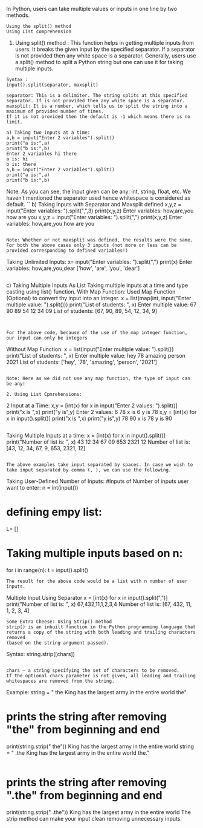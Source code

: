 In Python, users can take multiple values or inputs in one line by two methods.
```
Using the split() method
Using List comprehension
```

1. Using split() method :
This function helps in getting multiple inputs from users. It breaks the given input by the specified separator. If a separator is not provided then any white 
space is a separator. Generally, users use a split() method to split a Python string but one can use it for taking multiple inputs.
```
Syntax :
input().split(separator, maxsplit)

separator: This is a delimiter. The string splits at this specified separator. If is not provided then any white space is a separator.
maxsplit: It is a number, which tells us to split the string into a maximum of provided number of times.
If it is not provided then the default is -1 which means there is no limit.
```
```
a) Taking two inputs at a time:
a,b = input("Enter 2 variables").split()
print("a is:",a)
print("b is:",b)
Enter 2 variables hi there
a is: hi
b is: there
a,b = input("Enter 2 variables").split()
print("a is:",a)
print("b is:",b)
```

Note: As you can see, the input given can be any: int, string, float, etc. We haven’t mentioned the separator used hence whitespace is considered as default.
``
b) Taking Inputs with Separator and Maxsplit defined
x,y,z = input("Enter variables: ").split(",",3)
print(x,y,z)
Enter variables: how,are,you
how are you
x,y,z = input("Enter variables: ").split(",")
print(x,y,z)
Enter variables: how,are,you
how are you
```

Note: Whether or not maxsplit was defined, the results were the same. For both the above cases only 3 inputs (not more or less can be provided corresponding to defined variables!)
```
Taking Unlimited Inputs:
x= input("Enter variables: ").split(",")
print(x)
Enter variables: how,are,you,dear
['how', 'are', 'you', 'dear']
```
```
c) Taking Multiple Inputs As List
Taking multiple inputs at a time and type casting using list() function.
With Map Function:
Used Map Function (Optional) to convert thy input into an integer.
x = list(map(int, input("Enter multiple value: ").split()))
print("List of students: ", x)
Enter multiple value: 67 90 89 54 12 34 09
List of students:  [67, 90, 89, 54, 12, 34, 9]
```


For the above code, because of the use of the map integer function, our input can only be integers
```
Without Map Function:
x = list(input("Enter multiple value: ").split())
print("List of students: ", x)
Enter multiple value: hey 78 amazing person 2021
List of students:  ['hey', '78', 'amazing', 'person', '2021']
```

Note: Here as we did not use any map function, the type of input can be any!

2. Using List Cpmrehensions:
```
2 Input at a Time:
x,y = [int(x) for x in input("Enter 2 values: ").split()]
print("x is ",x)
print("y is",y)
Enter 2 values: 6 78
x is  6
y is 78
x,y = [int(x) for x in input().split()]
print("x is ",x)
print("y is",y)
78 90
x is  78
y is 90
```
```
Taking Multiple Inputs at a time:
x = [int(x) for x in input().split()]
print("Number of list is: ", x)
43 12 34 67 09 653 2321 12
Number of list is:  [43, 12, 34, 67, 9, 653, 2321, 12]

```

The above examples take input separated by spaces. In case we wish to take input separated by comma (, ), we can use the following.
```
Taking User-Defined Number of Inputs:
#Inputs of Number of inputs user want to enter:
n = int(input())
# defining empy list:
L= []
# Taking multiple inputs based on n:
for i in range(n):
t = input().split()

```
The result for the above code would be a list with n number of user inputs.

```
Multiple Input Using Separator
x = [int(x) for x in input().split(",")]
print("Number of list is: ", x)
67,432,11,1,2,3,4
Number of list is:  [67, 432, 11, 1, 2, 3, 4]

```
Some Extra Cheese: Using Strip() method
strip() is an inbuilt function in the Python programming language that returns a copy of the string with both leading and trailing characters removed
(based on the string argument passed).
```
Syntax:
string.strip([chars]) 
```

chars — a string specifying the set of characters to be removed. 
If the optional chars parameter is not given, all leading and trailing whitespaces are removed from the string.
```
Example:
string = " the King has the largest army in the entire world the"
# prints the string after removing "the" from beginning and end
print(string.strip(" the"))
King has the largest army in the entire world
string = " .the King has the largest army in the entire world the."
```
```
# prints the string after removing ".the" from beginning and end
print(string.strip(" .the"))
King has the largest army in the entire world
The strip method can make your input clean removing unnecessary inputs.

```
